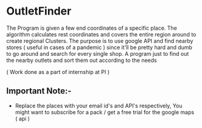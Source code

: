 
# OutletFinder

The Program is given a few end coordinates of a specific place. 
The algorithm calculates rest coordinates and covers the entire region around to create regional Clusters. 
The purpose is to use google API and find nearby stores ( useful in cases of a pandemic ) since it'll be pretty hard and dumb to go around and search for every single shop. 
A program just to find out the nearby outlets and sort them out according to the needs

( Work done as a part of internship at PI ) 


## Important Note:- 
- Replace the places with your email id's and API's respectively, You might want to subscribe for a pack / get a free trial for the google maps ( api ) 
